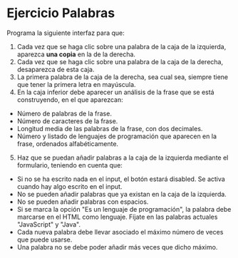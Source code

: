 # Ejercicio Palabras

Programa la siguiente interfaz para que:

1. Cada vez que se haga clic sobre una palabra de la caja de la izquierda, aparezca **una copia** en la de la derecha.
2. Cada vez que se haga clic sobre una palabra de la caja de la derecha, desaparezca de esta caja.
3. La primera palabra de la caja de la derecha, sea cual sea, siempre tiene que tener la primera letra en mayúscula.
4. En la caja inferior debe aparecer un análisis de la frase que se está construyendo, en el que aparezcan:

- Número de palabras de la frase.
- Número de caracteres de la frase.
- Longitud media de las palabras de la frase, con dos decimales.
- Número y listado de lenguajes de programación que aparecen en la frase, ordenados alfabéticamente.

5. Haz que se puedan añadir palabras a la caja de la izquierda mediante el formulario, teniendo en cuenta que:

- Si no se ha escrito nada en el input, el botón estará disabled. Se activa cuando hay algo escrito en el input.
- No se pueden añadir palabras que ya existan en la caja de la izquierda.
- No se pueden añadir palabras con espacios.
- Si se marca la opción "Es un lenguaje de programación", la palabra debe marcarse en el HTML como lenguaje. Fíjate en las palabras actuales "JavaScript" y "Java".
- Cada nueva palabra debe llevar asociado el máximo número de veces que puede usarse.
- Una palabra no se debe poder añadir más veces que dicho máximo.
